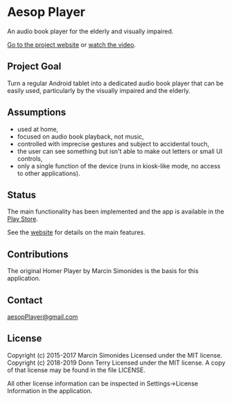Aesop Player 
============
An audio book player for the elderly and visually impaired.

[Go to the project website](http://donnKey.github.io/aesopPlayer/)
or
[watch the video](https://www.youtube.com/watch?v=RfLkoLtxzng).

Project Goal
------------
Turn a regular Android tablet into a dedicated audio book player that can be
easily used, particularly by the visually impaired and the elderly.

Assumptions
-----------
* used at home,
* focused on audio book playback, not music,
* controlled with imprecise gestures and subject to accidental touch,
* the user can see something but isn't able to make out letters or small UI
  controls,
* only a single function of the device (runs in kiosk-like mode, no access to
  other applications).

Status
------
The main functionality has been implemented and the app is available in the
[Play Store](https://play.google.com/store/apps/details?id=com.donnKey.aesopPlayer).

See the [website](http://donnKey.github.io/aesopPlayer/features.html) for details
on the main features.

Contributions
-------------
The original Homer Player by Marcin Simonides is the basis for this application.

Contact
-------
aesopPlayer@gmail.com

License
-------
Copyright (c) 2015-2017 Marcin Simonides Licensed under the MIT license.
Copyright (c) 2018-2019 Donn Terry Licensed under the MIT license.
A copy of that license may be found in the file LICENSE.

All other license information can be inspected in Settings->License Information
in the application.
